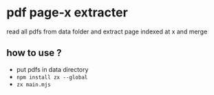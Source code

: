 # pdf page-x extracter

read all pdfs from data folder and extract page indexed at x and merge


## how to use ?

- put pdfs in data directory
- `npm install zx --global`
- `zx main.mjs`